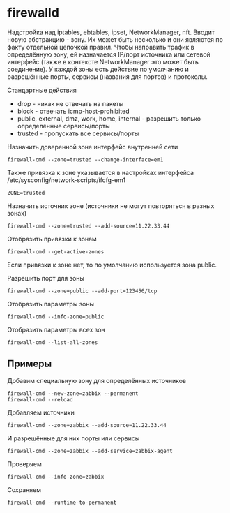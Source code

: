 # firewalld

Надстройка над iptables, ebtables, ipset, NetworkManager, nft. Вводит новую абстракцию - зону. Их может быть несколько и они являются по факту отдельной цепочкой правил. Чтобы направить трафик в определённую зону, ей назначается IP/порт источника или сетевой интерфейс (также в контексте NetworkManager это может быть соединение). У каждой зоны есть действие по умолчанию и разрешённые порты, сервисы (названия для портов) и протоколы.

Стандартные действия

- drop - никак не отвечать на пакеты
- block - отвечать icmp-host-prohibited
- public, external, dmz, work, home, internal - разрешить только определённые сервисы/порты
- trusted - пропускать все сервисы/порты

Назначить доверенной зоне интерфейс внутренней сети

    firewall-cmd --zone=trusted --change-interface=em1

Также привязка к зоне указывается в настройках интерфейса /etc/sysconfig/network-scripts/ifcfg-em1

    ZONE=trusted

Назначить источник зоне (источники не могут повторяться в разных зонах)

    firewall-cmd --zone=trusted --add-source=11.22.33.44

Отобразить привязки к зонам

    firewall-cmd --get-active-zones

Если привязки к зоне нет, то по умолчанию используется зона public.

Разрешить порт для зоны

    firewall-cmd --zone=public --add-port=123456/tcp

Отобразить параметры зоны

    firewall-cmd --info-zone=public

Отобразить параметры всех зон

    firewall-cmd --list-all-zones

## Примеры

Добавим специальную зону для определённых источников

    firewall-cmd --new-zone=zabbix --permanent
    firewall-cmd --reload

Добавляем источники

    firewall-cmd --zone=zabbix --add-source=11.22.33.44

И разрешённые для них порты или сервисы

    firewall-cmd --zone=zabbix --add-service=zabbix-agent

Проверяем

    firewall-cmd --info-zone=zabbix

Сохраняем

    firewall-cmd --runtime-to-permanent




